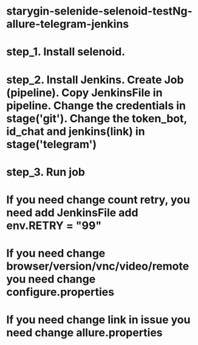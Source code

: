 # starygin-selenide-selenoid-testNg-allure-telegram-jenkins
# step_1. Install selenoid.
# step_2. Install Jenkins. Create Job (pipeline). Copy JenkinsFile in pipeline. Сhange the credentials in stage('git'). Сhange the token_bot, id_chat and jenkins(link) in  stage('telegram')
# step_3. Run job
# If you need change count retry, you need add JenkinsFile add env.RETRY = "99"
# If you need change browser/version/vnc/video/remote you need change configure.properties
# If you need change link in issue you need change allure.properties 
